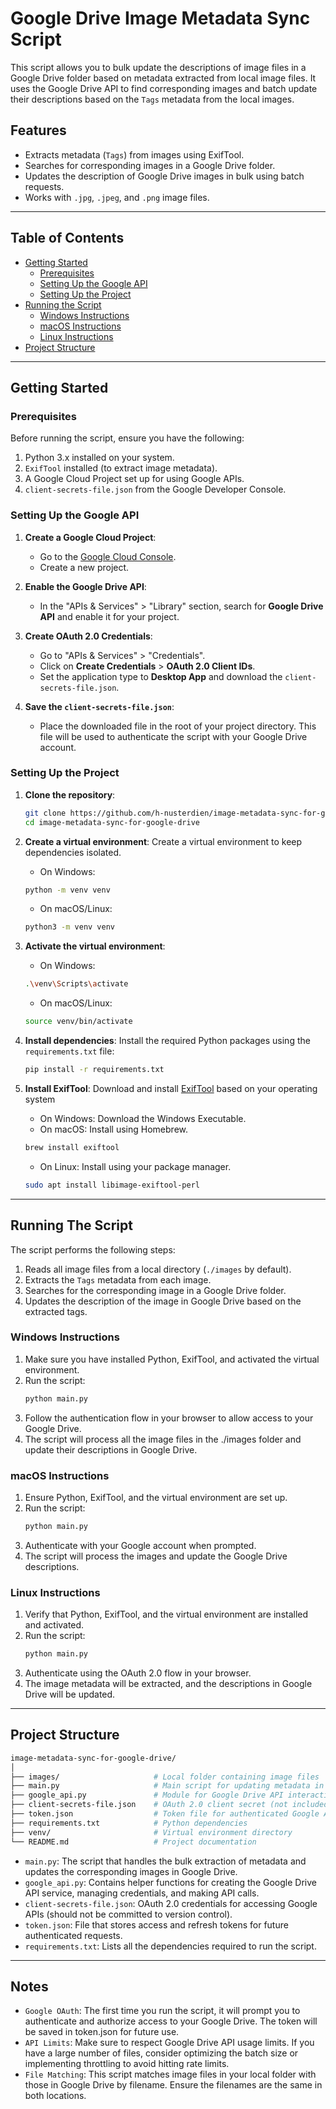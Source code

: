 # Google Drive Image Metadata Sync Script

This script allows you to bulk update the descriptions of image files in a Google Drive folder based on metadata extracted from local image files. It uses the Google Drive API to find corresponding images and batch update their descriptions based on the `Tags` metadata from the local images.

## Features

- Extracts metadata (`Tags`) from images using ExifTool.
- Searches for corresponding images in a Google Drive folder.
- Updates the description of Google Drive images in bulk using batch requests.
- Works with `.jpg`, `.jpeg`, and `.png` image files.

---

## Table of Contents

- [Getting Started](#getting-started)
  - [Prerequisites](#prerequisites)
  - [Setting Up the Google API](#setting-up-the-google-api)
  - [Setting Up the Project](#setting-up-the-project)
- [Running the Script](#running-the-script)
  - [Windows Instructions](#windows-instructions)
  - [macOS Instructions](#macos-instructions)
  - [Linux Instructions](#linux-instructions)
- [Project Structure](#project-structure)

---

## Getting Started

### Prerequisites

Before running the script, ensure you have the following:

1. Python 3.x installed on your system.
2. `ExifTool` installed (to extract image metadata).
3. A Google Cloud Project set up for using Google APIs.
4. `client-secrets-file.json` from the Google Developer Console.

### Setting Up the Google API

1. **Create a Google Cloud Project**:
   - Go to the [Google Cloud Console](https://console.cloud.google.com/).
   - Create a new project.
   
2. **Enable the Google Drive API**:
   - In the "APIs & Services" > "Library" section, search for **Google Drive API** and enable it for your project.

3. **Create OAuth 2.0 Credentials**:
   - Go to "APIs & Services" > "Credentials".
   - Click on **Create Credentials** > **OAuth 2.0 Client IDs**.
   - Set the application type to **Desktop App** and download the `client-secrets-file.json`.

4. **Save the `client-secrets-file.json`**:
   - Place the downloaded file in the root of your project directory. This file will be used to authenticate the script with your Google Drive account.

### Setting Up the Project

1. **Clone the repository**:
   ```bash
   git clone https://github.com/h-nusterdien/image-metadata-sync-for-google-drive.git
   cd image-metadata-sync-for-google-drive
   ```

2. **Create a virtual environment**: Create a virtual environment to keep dependencies isolated.
   - On Windows:
   ```bash
   python -m venv venv
   ```
   - On macOS/Linux:
   ```bash
   python3 -m venv venv
   ```

3. **Activate the virtual environment**:
   - On Windows:
   ```bash
   .\venv\Scripts\activate
   ```
   - On macOS/Linux:
   ```bash
   source venv/bin/activate
   ```

4. **Install dependencies**: Install the required Python packages using the `requirements.txt` file:
   ```bash
   pip install -r requirements.txt
   ```

5. **Install ExifTool**: Download and install [ExifTool](https://exiftool.org/) based on your operating system
   - On Windows: Download the Windows Executable.
   - On macOS: Install using Homebrew.
   ```bash
   brew install exiftool
   ```
   - On Linux: Install using your package manager.
   ```bash
   sudo apt install libimage-exiftool-perl
   ```
---

## Running The Script

The script performs the following steps:

1. Reads all image files from a local directory (`./images` by default).
2. Extracts the `Tags` metadata from each image.
3. Searches for the corresponding image in a Google Drive folder.
4. Updates the description of the image in Google Drive based on the extracted tags.

### Windows Instructions

1. Make sure you have installed Python, ExifTool, and activated the virtual environment.
2. Run the script:
   ```bash
   python main.py
   ```
3. Follow the authentication flow in your browser to allow access to your Google Drive.
4. The script will process all the image files in the ./images folder and update their descriptions in Google Drive.

### macOS Instructions

1. Ensure Python, ExifTool, and the virtual environment are set up.
2. Run the script:
   ```bash
   python main.py
   ```
3. Authenticate with your Google account when prompted.
4. The script will process the images and update the Google Drive descriptions.

### Linux Instructions

1. Verify that Python, ExifTool, and the virtual environment are installed and activated.
2. Run the script:
   ```bash
   python main.py
   ```
3. Authenticate using the OAuth 2.0 flow in your browser.
4. The image metadata will be extracted, and the descriptions in Google Drive will be updated.

---

## Project Structure

```bash
image-metadata-sync-for-google-drive/
│
├── images/                     # Local folder containing image files
├── main.py                     # Main script for updating metadata in Google Drive
├── google_api.py               # Module for Google Drive API interactions
├── client-secrets-file.json    # OAuth 2.0 client secret (not included in repo)
├── token.json                  # Token file for authenticated Google API access
├── requirements.txt            # Python dependencies
├── venv/                       # Virtual environment directory
└── README.md                   # Project documentation
```

- `main.py`: The script that handles the bulk extraction of metadata and updates the corresponding images in Google Drive.
- `google_api.py`: Contains helper functions for creating the Google Drive API service, managing credentials, and making API calls.
- `client-secrets-file.json`: OAuth 2.0 credentials for accessing Google APIs (should not be committed to version control).
- `token.json`: File that stores access and refresh tokens for future authenticated requests.
- `requirements.txt`: Lists all the dependencies required to run the script.

---

## Notes

- `Google OAuth`: The first time you run the script, it will prompt you to authenticate and authorize access to your Google Drive. The token will be saved in token.json for future use.
- `API Limits`: Make sure to respect Google Drive API usage limits. If you have a large number of files, consider optimizing the batch size or implementing throttling to avoid hitting rate limits.
- `File Matching`: This script matches image files in your local folder with those in Google Drive by filename. Ensure the filenames are the same in both locations.
